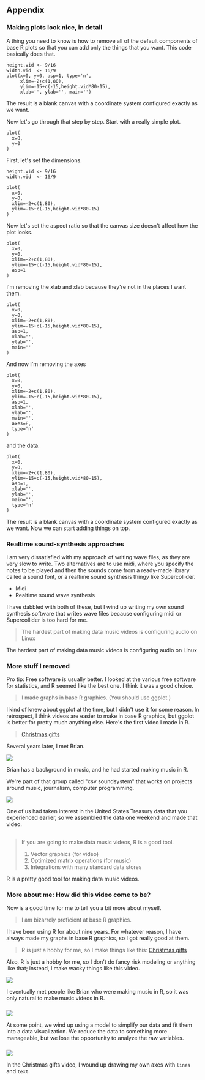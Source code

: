 ## Appendix

### Making plots look nice, in detail
A thing you need to know is how to remove all of the default
components of base R plots so that you can add only the things that
you want. This code basically does that.

    height.vid <- 9/16
    width.vid  <- 16/9
    plot(x=0, y=0, asp=1, type='n',
         xlim=-2+c(1,80),
         ylim=-15+c(-15,height.vid*80-15),
         xlab='', ylab='', main='')

The result is a blank canvas with a coordinate system configured
exactly as we want.

Now let's go through that step by step. Start with a really simple plot.

    plot(
      x=0,
      y=0
    )

First, let's set the dimensions.

    height.vid <- 9/16
    width.vid  <- 16/9

    plot(
      x=0,
      y=0,
      xlim=-2+c(1,80),
      ylim=-15+c(-15,height.vid*80-15)
    )

Now let's set the aspect ratio so that the canvas size doesn't affect
how the plot looks.

    plot(
      x=0,
      y=0,
      xlim=-2+c(1,80),
      ylim=-15+c(-15,height.vid*80-15),
      asp=1
    )

I'm removing the xlab and xlab because they're not in the places
I want them.

    plot(
      x=0,
      y=0,
      xlim=-2+c(1,80),
      ylim=-15+c(-15,height.vid*80-15),
      asp=1,
      xlab='',
      ylab='',
      main=''
    )

And now I'm removing the axes

    plot(
      x=0,
      y=0,
      xlim=-2+c(1,80),
      ylim=-15+c(-15,height.vid*80-15),
      asp=1,
      xlab='',
      ylab='',
      main='',
      axes=F,
      type='n'
    )

and the data.

    plot(
      x=0,
      y=0,
      xlim=-2+c(1,80),
      ylim=-15+c(-15,height.vid*80-15),
      asp=1,
      xlab='',
      ylab='',
      main='',
      type='n'
    )

The result is a blank canvas with a coordinate system configured
exactly as we want. Now we can start adding things on top.

### Realtime sound-synthesis approaches
I am very dissatisfied with my approach of writing wave files, as they
are very slow to write. Two alternatives are to use midi, where you
specify the notes to be played and then the sounds come from a
ready-made library called a sound font, or a realtime sound synthesis
thingy like Supercollider.

* Midi
* Realtime sound wave synthesis

I have dabbled with both of these, but I wind up writing my own sound
synthesis software that writes wave files because configuring midi or
Supercollider is too hard for me.

> The hardest part of making data music videos is configuring audio on Linux

The hardest part of making data music videos is configuring audio on Linux

### More stuff I removed


Pro tip: Free software is usually better.
I looked at the various free software for statistics, and R seemed
like the best one. I think it was a good choice.

> I made graphs in base R graphics. (You should use ggplot.)

I kind of knew about ggplot at the time, but I didn't use it for
some reason. In retrospect, I think videos are easier to make in
base R graphics, but ggplot is better for pretty much anything else.
Here's the first video I made in R.

> [Christmas gifts](http://small.dada.pink/christmas/christmas.webm)

Several years later, I met Brian.

![](brian.jpg)

Brian has a background in music, and he had started making music in R.

We're part of that group called "csv soundsystem" that works on
projects around music, journalism, computer programming.

![](csv.jpg)

One of us had
taken interest in the United States Treasury data that you experienced
earlier, so we assembled the data one weekend and made that video.

##

> If you are going to make data music videos, R is a good tool.
>
> 1. Vector graphics (for video)
> 2. Optimized matrix operations (for music)
> 3. Integrations with many standard data stores

R is a pretty good tool for making data music videos.




### More about me: How did this video come to be?
Now is a good time for me to tell you a bit more about myself.

> I am bizarrely proficient at base R graphics.

I have been using R for about nine years.
For whatever reason, I have always made my graphs in base R graphics,
so I got really good at them.

> R is just a hobby for me, so I make things like this:
> [Christmas gifts](http://small.dada.pink/christmas/christmas.webm)

Also,
R is just a hobby for me, so I don't do fancy risk modeling or anything
like that; instead, I make wacky things like this video.

![](brian.jpg)

I eventually met people like Brian who were making music in R, so it was only natural
to make music videos in R.


###


![](chart-3.png)

At some point, we wind up using a model to simplify our data and fit them
into a data visualization. We reduce the data to something more manageable,
but we lose the opportunity to analyze the raw variables.


###

![](annotated-christmas-screenshot.png)

In the Christmas gifts video, I wound up drawing my own axes with
`lines` and `text`.
